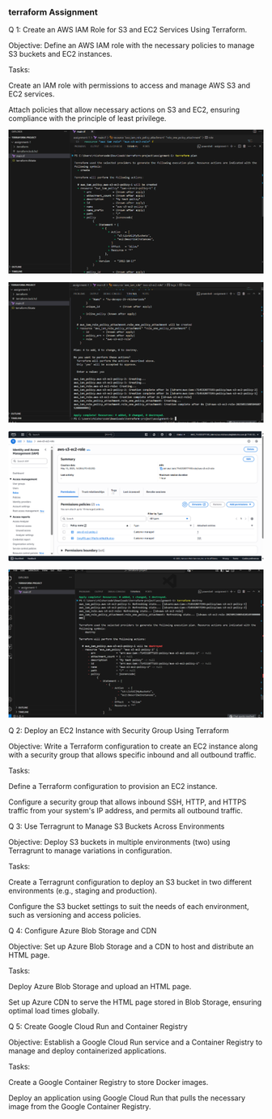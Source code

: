 ### terraform Assignment

Q 1: Create an AWS IAM Role for S3 and EC2 Services Using Terraform. 

Objective: Define an AWS IAM role with the necessary policies to manage S3 buckets and EC2 instances. 

Tasks: 

Create an IAM role with permissions to access and manage AWS S3 and EC2 services. 

Attach policies that allow necessary actions on S3 and EC2, ensuring compliance with the principle of least privilege. 

![alt text](image.png)

![alt text](image-1.png)

![alt text](image-2.png)

![alt text](image-3.png)

Q 2: Deploy an EC2 Instance with Security Group Using Terraform 

Objective: Write a Terraform configuration to create an EC2 instance along with a security group that allows specific inbound and all outbound traffic. 

Tasks: 

Define a Terraform configuration to provision an EC2 instance. 

Configure a security group that allows inbound SSH, HTTP, and HTTPS traffic from your system's IP address, and permits all outbound traffic. 



Q 3: Use Terragrunt to Manage S3 Buckets Across Environments 

Objective: Deploy S3 buckets in multiple environments (two) using Terragrunt to manage variations in configuration. 

Tasks: 

Create a Terragrunt configuration to deploy an S3 bucket in two different environments (e.g., staging and production). 

Configure the S3 bucket settings to suit the needs of each environment, such as versioning and access policies. 



Q 4: Configure Azure Blob Storage and CDN 

Objective: Set up Azure Blob Storage and a CDN to host and distribute an HTML page. 

Tasks: 

Deploy Azure Blob Storage and upload an HTML page. 

Set up Azure CDN to serve the HTML page stored in Blob Storage, ensuring optimal load times globally. 



Q 5: Create Google Cloud Run and Container Registry 

Objective: Establish a Google Cloud Run service and a Container Registry to manage and deploy containerized applications. 

Tasks: 

Create a Google Container Registry to store Docker images. 

Deploy an application using Google Cloud Run that pulls the necessary image from the Google Container Registry. 

 
